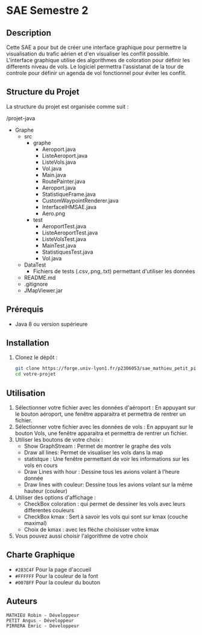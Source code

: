 # SAE Semestre 2

## Description

Cette SAE a pour but de créer une interface graphique pour permettre la visualisation du trafic aérien et d'en visualiser les conflit possible. L'interface graphique utilise des algorithmes de coloration pour définir les differents niveau de vols. Le logiciel permettra l'assistanat de la tour de controle pour définir un agenda de vol fonctionnel pour éviter les conflit.

## Structure du Projet

La structure du projet est organisée comme suit :

/projet-java
- Graphe
    - src
        - graphe
            - Aeroport.java
            - ListeAeroport.java
            - ListeVols.java
            - Vol.java
            - Main.java
            - RoutePainter.java
            - Aeroport.java
            - StatistiqueFrame.java
            - CustomWaypointRenderer.java
            - InterfaceIHMSAE.java
            - Aero.png
        - test
            - AeroportTest.java
            - ListeAeroportTest.java
            - ListeVolsTest.java
            - MainTest.java
            - StatistiquesTest.java
            - Vol.java
    - DataTest
        - Fichiers de tests (.csv,.png,.txt) permettant d'utiliser les données
    -  README.md
    - .gitignore
    - JMapViewer.jar

## Prérequis

- Java 8 ou version supérieure

## Installation

1. Clonez le dépôt :
    ```sh
    git clone https://forge.univ-lyon1.fr/p2306053/sae_mathieu_petit_pirrera.git
    cd votre-projet
    ```

## Utilisation

1. Sélectionner votre fichier avec les données d'aéroport :
    En appuyant sur le bouton aéroport, une fenêtre apparaitra et permettra de rentrer un fichier.
2. Sélectionner votre fichier avec les données de vols :
    En appuyant sur le bouton Vols, une fenêtre apparaitra et permettra de rentrer un fichier.
3. Utiliser les boutons de votre choix :
    - Show GraphStream : Permet de montrer le graphe des vols 
    - Draw all lines: Permet de visualiser les vols dans la map
    - statistque : Une fenêtre permettant de voir les informations sur les vols en cours
    - Draw Lines with hour : Dessine tous les avions volant à l'heure donnée
    - Draw lines with couleur: Dessine tous les avions volant sur la même hauteur (couleur)
4. Utiliser des options d'affichage :
    - CheckBox coloration : qui permet de dessiner les vols avec leurs differentes couleurs
    - CheckBox kmax : Sert à savoir les vols qui sont sur kmax (couche maximal)
    - Choix de kmax : avec les flèche choisisser votre kmax
5. Vous pouvez aussi choisir l'algorithme de votre choix 

## Charte Graphique
- `#283C4F` Pour la page d'accueil
- `#FFFFFF` Pour la couleur de la font
- `#007BFF` Pour la couleur du bouton

## Auteurs
    MATHIEU Robin - Développeur
    PETIT Angus - Développeur
    PIRRERA Emric - Développeur